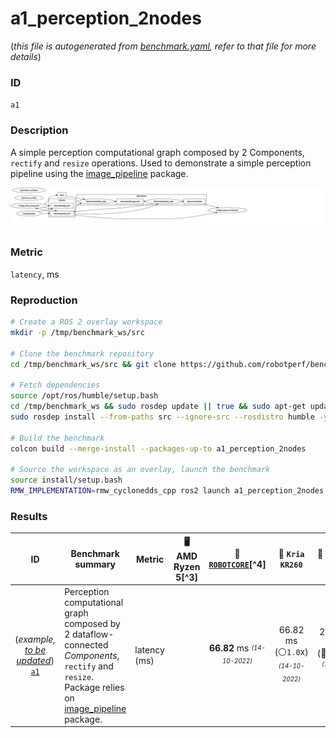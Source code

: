 # a1_perception_2nodes

(*this file is autogenerated from [benchmark.yaml](benchmark.yaml), refer to that file for more details*)

### ID
`a1`
### Description
A simple perception computational graph composed by 2 Components, `rectify` and `resize` operations. Used to demonstrate a simple perception pipeline using the [image_pipeline](https://github.com/ros-perception/image_pipeline) package.

![](../../../imgs/a1_perception_2nodes.svg)

### Metric
`latency`, ms

### Reproduction
```bash
# Create a ROS 2 overlay workspace
mkdir -p /tmp/benchmark_ws/src

# Clone the benchmark repository
cd /tmp/benchmark_ws/src && git clone https://github.com/robotperf/benchmarks

# Fetch dependencies
source /opt/ros/humble/setup.bash
cd /tmp/benchmark_ws && sudo rosdep update || true && sudo apt-get update &&
sudo rosdep install --from-paths src --ignore-src --rosdistro humble -y

# Build the benchmark
colcon build --merge-install --packages-up-to a1_perception_2nodes

# Source the workspace as an overlay, launch the benchmark
source install/setup.bash
RMW_IMPLEMENTATION=rmw_cyclonedds_cpp ros2 launch a1_perception_2nodes trace_a1_perception_2nodes.launch.py
```

### Results

| ID | Benchmark summary | Metric | 🖥️ AMD Ryzen 5[^3] | 🤖[`ROBOTCORE`](https://accelerationrobotics.com/robotcore.php)[^4] | 🤖 `Kria KR260` | 🤖 `Jetson Nano` | 🤖 `Jetson AGX Xavier` |
|:---:|---|---|:---:|:---:|:---:|:---:|:---:|
| (*example, <ins>to be updated</ins>*) [`a1`](benchmarks/perception/a1_perception_2nodes) | Perception computational graph composed by 2 dataflow-connected *Components*, `rectify` and `resize`. Package relies on [image_pipeline](https://github.com/ros-perception/image_pipeline) package. | latency (ms) |  | **66.82** ms <sub><sup><i>(14-10-2022)</i></sub></sup> |  66.82 ms (⚪`1.0`x)<sub><sup><i>(14-10-2022)</i></sub></sup> |  238.13 ms (🔻`0.38`x)<sub><sup><i>(14-10-2022)</i></sub></sup> | 106.34 ms (🔻`0.86`x)<sub><sup><i>(14-10-2022)</i></sub></sup> |